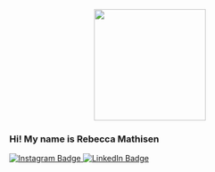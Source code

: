 <div id="header" align="center">
  <img src="https://media.giphy.com/media/paTz7UZbPfTZFRYnnB/giphy.gif" width="200"/>
</div>

### Hi! My name is Rebecca Mathisen 

<div id="badges">
  <a href="https://www.instagram.com/rebeccamathisen/">
  <img src="https://img.shields.io/badge/Instagram-CBC3E3?logo=instagram&logoColor=white&style=for-the-badge" alt="Instagram Badge"/>
  </a>
  <a href="https://www.linkedin.com/in/rebecca-mathisen/">
  <img src="https://img.shields.io/badge/LinkedIn-CBC3E3?logo=linkedin&logoColor=white&style=for-the-badge" alt="LinkedIn Badge"/>
  </a>
</div>
